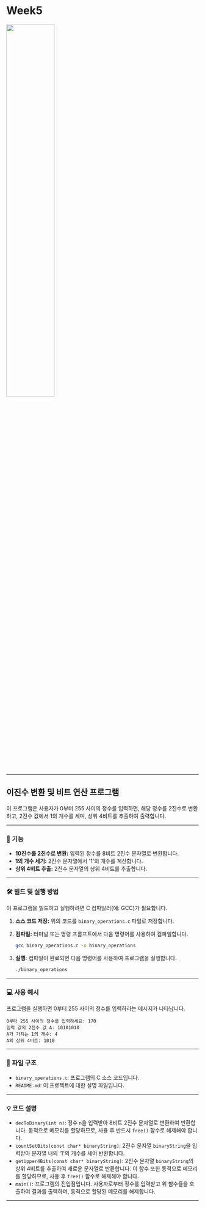 # Week5

<img src="https://github.com/user-attachments/assets/84a3cd85-3ffc-471d-b7a5-8e94497df664" width="50%">


---
## 이진수 변환 및 비트 연산 프로그램

이 프로그램은 사용자가 0부터 255 사이의 정수를 입력하면, 해당 정수를 2진수로 변환하고, 2진수 값에서 1의 개수를 세며, 상위 4비트를 추출하여 출력합니다.

---

### 🚀 기능

* **10진수를 2진수로 변환:** 입력된 정수를 8비트 2진수 문자열로 변환합니다.
* **1의 개수 세기:** 2진수 문자열에서 '1'의 개수를 계산합니다.
* **상위 4비트 추출:** 2진수 문자열의 상위 4비트를 추출합니다.

---

### 🛠️ 빌드 및 실행 방법

이 프로그램을 빌드하고 실행하려면 C 컴파일러(예: GCC)가 필요합니다.

1.  **소스 코드 저장:** 위의 코드를 `binary_operations.c` 파일로 저장합니다.

2.  **컴파일:** 터미널 또는 명령 프롬프트에서 다음 명령어를 사용하여 컴파일합니다.

    ```bash
    gcc binary_operations.c -o binary_operations
    ```

3.  **실행:** 컴파일이 완료되면 다음 명령어를 사용하여 프로그램을 실행합니다.

    ```bash
    ./binary_operations
    ```

---

### 💻 사용 예시

프로그램을 실행하면 0부터 255 사이의 정수를 입력하라는 메시지가 나타납니다.

```
0부터 255 사이의 정수를 입력하세요: 170
입력 값의 2진수 값 A: 10101010
A가 가지는 1의 개수: 4
A의 상위 4비트: 1010
```

---

### 📂 파일 구조

* `binary_operations.c`: 프로그램의 C 소스 코드입니다.
* `README.md`: 이 프로젝트에 대한 설명 파일입니다.

---

### 💡 코드 설명

* `decToBinary(int n)`: 정수 `n`을 입력받아 8비트 2진수 문자열로 변환하여 반환합니다. 동적으로 메모리를 할당하므로, 사용 후 반드시 `free()` 함수로 해제해야 합니다.
* `countSetBits(const char* binaryString)`: 2진수 문자열 `binaryString`을 입력받아 문자열 내의 '1'의 개수를 세어 반환합니다.
* `getUpper4Bits(const char* binaryString)`: 2진수 문자열 `binaryString`의 상위 4비트를 추출하여 새로운 문자열로 반환합니다. 이 함수 또한 동적으로 메모리를 할당하므로, 사용 후 `free()` 함수로 해제해야 합니다.
* `main()`: 프로그램의 진입점입니다. 사용자로부터 정수를 입력받고 위 함수들을 호출하여 결과를 출력하며, 동적으로 할당된 메모리를 해제합니다.

---
